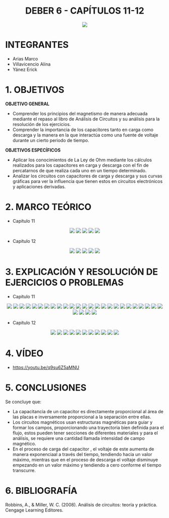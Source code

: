 <div align="center">

# DEBER 6 - CAPÍTULOS 11-12
  
![](https://github.com/erickyanez1/IMAGENES-DEBER-1/blob/main/espe.png) 

</div>

# **INTEGRANTES**

- Arias Marco
- Villavicencio Alina
- Yánez Erick


# **1. OBJETIVOS**

**OBJETIVO GENERAL**
  - Comprender los principios del magnetismo de manera adecuada mediante el repaso al libro de Análisis de Circuitos y su análisis para la resolución de los ejercicios.
  - Comprender la importancia de los capacitores tanto en carga como descarga y la manera en la que interactúa como una fuente de voltaje durante un cierto periodo de tiempo.
 
 **OBJETIVOS ESPECÍFICOS**
  - Aplicar los conocimientos de La Ley de Ohm mediante los cálculos realizados para los capacitores en carga y descarga con el fin de percatarnos de que realiza cada uno en un tiempo determinado.
  - Analizar los circuitos con capacitores de carga y descarga y sus curvas gráficas para ver la influencia que tienen estos en circuitos electrónicos y aplicaciones derivadas.
  
# **2. MARCO TEÓRICO**

- Capítulo 11
<div align="center">

![](https://github.com/erickyanez1/DEBER6/blob/main/IMG/Teoria_cap11_1.png)
![](https://github.com/erickyanez1/DEBER6/blob/main/IMG/Teoria_cap11_2.png)
![](https://github.com/erickyanez1/DEBER6/blob/main/IMG/Teoria_cap11_3.png)
![](https://github.com/erickyanez1/DEBER6/blob/main/IMG/Teoria_cap11_4.png)
![](https://github.com/erickyanez1/DEBER6/blob/main/IMG/Teoria_cap11_5.png)

</div>


- Capítulo 12
<div align="center">

![](https://github.com/erickyanez1/DEBER6/blob/main/IMG/MapaCap12_P1.jpg)
![](https://github.com/erickyanez1/DEBER6/blob/main/IMG/MapaCap12_P2.jpg)
![](https://github.com/erickyanez1/DEBER6/blob/main/IMG/MapaCap12_P3.jpg)
![](https://github.com/erickyanez1/DEBER6/blob/main/IMG/MapaCap12_P4.jpg)
![](https://github.com/erickyanez1/DEBER6/blob/main/IMG/MapaCap12_P5.jpg)
  
</div>




# **3. EXPLICACIÓN Y RESOLUCIÓN DE EJERCICIOS O PROBLEMAS**

- Capítulo 11
<div align="center">

  
![](https://github.com/erickyanez1/DEBER6/blob/main/IMG/1.PNG)
![](https://github.com/erickyanez1/DEBER6/blob/main/IMG/3.PNG)
![](https://github.com/erickyanez1/DEBER6/blob/main/IMG/7-1.PNG)
![](https://github.com/erickyanez1/DEBER6/blob/main/IMG/7-2.PNG)
![](https://github.com/erickyanez1/DEBER6/blob/main/IMG/7-3.PNG)
![](https://github.com/erickyanez1/DEBER6/blob/main/IMG/9-1.PNG)
![](https://github.com/erickyanez1/DEBER6/blob/main/IMG/9-2.PNG)
![](https://github.com/erickyanez1/DEBER6/blob/main/IMG/11.PNG)
![](https://github.com/erickyanez1/DEBER6/blob/main/IMG/13.PNG)
![](https://github.com/erickyanez1/DEBER6/blob/main/IMG/13-2.PNG)
![](https://github.com/erickyanez1/DEBER6/blob/main/IMG/13-3.PNG)
![](https://github.com/erickyanez1/DEBER6/blob/main/IMG/13-4.PNG)
![](https://github.com/erickyanez1/DEBER6/blob/main/IMG/15.PNG)
![](https://github.com/erickyanez1/DEBER6/blob/main/IMG/17-1.PNG)
![](https://github.com/erickyanez1/DEBER6/blob/main/IMG/17-2.PNG)
![](https://github.com/erickyanez1/DEBER6/blob/main/IMG/19.PNG)
![](https://github.com/erickyanez1/DEBER6/blob/main/IMG/21.PNG)
![](https://github.com/erickyanez1/DEBER6/blob/main/IMG/23.PNG)
![](https://github.com/erickyanez1/DEBER6/blob/main/IMG/23-2.PNG)
![](https://github.com/erickyanez1/DEBER6/blob/main/IMG/23-3.PNG)
![](https://github.com/erickyanez1/DEBER6/blob/main/IMG/23-4.PNG)
![](https://github.com/erickyanez1/DEBER6/blob/main/IMG/25.PNG)
![](https://github.com/erickyanez1/DEBER6/blob/main/IMG/Ejercicio_cap11_27.png)
![](https://github.com/erickyanez1/DEBER6/blob/main/IMG/Ejercicio_cap11_29.png)
![](https://github.com/erickyanez1/DEBER6/blob/main/IMG/Ejercicio_cap11_31.png)
![](https://github.com/erickyanez1/DEBER6/blob/main/IMG/Ejercicio_cap11_33.png)
![](https://github.com/erickyanez1/DEBER6/blob/main/IMG/Ejercicio_cap11_35.png)
![](https://github.com/erickyanez1/DEBER6/blob/main/IMG/Ejercicio_cap11_37.png)
![](https://github.com/erickyanez1/DEBER6/blob/main/IMG/Ejercicio_cap11_39_41_43.png)

</div>

- Capítulo 12
<div align="center">

![](https://github.com/erickyanez1/DEBER6/blob/main/IMG/Ejercicio_cap12_1.png)
![](https://github.com/erickyanez1/DEBER6/blob/main/IMG/Ejercicio_cap12_3_5.png)
![](https://github.com/erickyanez1/DEBER6/blob/main/IMG/EjerciciosCap12_P1.jpg)
![](https://github.com/erickyanez1/DEBER6/blob/main/IMG/EjerciciosCap12_P2.jpg)
![](https://github.com/erickyanez1/DEBER6/blob/main/IMG/EjerciciosCap12_P3.jpg)
![](https://github.com/erickyanez1/DEBER6/blob/main/IMG/EjerciciosCap12_P4.jpg)
![](https://github.com/erickyanez1/DEBER6/blob/main/IMG/EjerciciosCap12_P5.jpg)
![](https://github.com/erickyanez1/DEBER6/blob/main/IMG/EjerciciosCap12_P6.jpg)
![](https://github.com/erickyanez1/DEBER6/blob/main/IMG/EjerciciosCap12_P7.jpg)
![](https://github.com/erickyanez1/DEBER6/blob/main/IMG/EjerciciosCap12_P8.jpg)
![](https://github.com/erickyanez1/DEBER6/blob/main/IMG/EjerciciosCap12_P9.jpg)

</div>

# **4. VÍDEO**

- https://youtu.be/q9su6Z5aMNU

# **5. CONCLUSIONES**

Se concluye que:

- La capacitancia de un capacitor es directamente proporcional al área de las placas e inversamente proporcional a la separación entre ellas.
- Los circuitos magnéticos usan estructuras magnéticas para guiar y formar los campos, proporcionando una trayectoria bien definida para el flujo, estos pueden tener secciones de diferentes materiales y para el análisis, se requiere una cantidad llamada intensidad de campo magnético.
- En el proceso de carga del capacitor , el voltaje de este aumenta de manera exponenciaal a través del tiempo, tendiendo hacia un valor máximo, mientras que en el proceso de descarga el voltaje disminuye empezando en un valor máximo y tendiendo a cero conforme el tiempo transcurre.


# **6. BIBLIOGRAFÍA**

Robbins, A., & Miller, W. C. (2008). Análisis de circuitos: teoría y práctica. Cengage Learning Editores.
